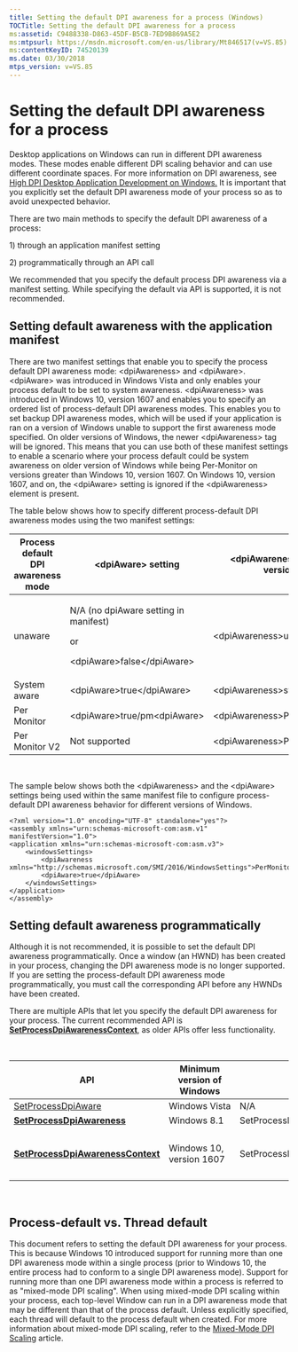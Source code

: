 ```yaml
---
title: Setting the default DPI awareness for a process (Windows)
TOCTitle: Setting the default DPI awareness for a process
ms:assetid: C9488338-D863-45DF-B5CB-7ED9B869A5E2
ms:mtpsurl: https://msdn.microsoft.com/en-us/library/Mt846517(v=VS.85)
ms:contentKeyID: 74520139
ms.date: 03/30/2018
mtps_version: v=VS.85
---
```


# Setting the default DPI awareness for a process

Desktop applications on Windows can run in different DPI awareness modes. These modes enable different DPI scaling behavior and can use different coordinate spaces. For more information on DPI awareness, see [High DPI Desktop Application Development on Windows.](https://msdn.microsoft.com/en-us/library/mt843498\(v=vs.85\)) It is important that you explicitly set the default DPI awareness mode of your process so as to avoid unexpected behavior.

There are two main methods to specify the default DPI awareness of a process:

1\) through an application manifest setting

2\) programmatically through an API call

We recommended that you specify the default process DPI awareness via a manifest setting. While specifying the default via API is supported, it is not recommended.

## Setting default awareness with the application manifest

There are two manifest settings that enable you to specify the process default DPI awareness mode: \<dpiAwareness\> and \<dpiAware\>. \<dpiAware\> was introduced in Windows Vista and only enables your process default to be set to system awareness. \<dpiAwareness\> was introduced in Windows 10, version 1607 and enables you to specify an ordered list of process-default DPI awareness modes. This enables you to set backup DPI awareness modes, which will be used if your application is ran on a version of Windows unable to support the first awareness mode specified. On older versions of Windows, the newer \<dpiAwareness\> tag will be ignored. This means that you can use both of these manifest settings to enable a scenario where your process default could be system awareness on older version of Windows while being Per-Monitor on versions greater than Windows 10, version 1607. On Windows 10, version 1607, and on, the \<dpiAware\> setting is ignored if the \<dpiAwareness\> element is present.

The table below shows how to specify different process-default DPI awareness modes using the two manifest settings:

<table>
<colgroup>
<col style="width: 33%" />
<col style="width: 33%" />
<col style="width: 33%" />
</colgroup>
<thead>
<tr class="header">
<th>Process default DPI awareness mode</th>
<th>&lt;dpiAware&gt; setting</th>
<th>&lt;dpiAwareness&gt; setting (Windows 10, version 1607 and later)</th>
</tr>
</thead>
<tbody>
<tr class="odd">
<td>unaware</td>
<td><p>N/A (no dpiAware setting in manifest)</p>
<p>or</p>
<p>&lt;dpiAware&gt;false&lt;/dpiAware&gt;</p></td>
<td>&lt;dpiAwareness&gt;unaware&lt;/dpiAwareness&gt;</td>
</tr>
<tr class="even">
<td>System aware</td>
<td>&lt;dpiAware&gt;true&lt;/dpiAware&gt;</td>
<td>&lt;dpiAwareness&gt;system&lt;/dpiAwareness&gt;</td>
</tr>
<tr class="odd">
<td>Per Monitor</td>
<td>&lt;dpiAware&gt;true/pm&lt;dpiAware&gt;</td>
<td>&lt;dpiAwareness&gt;PerMonitor&lt;/dpiAwareness&gt;</td>
</tr>
<tr class="even">
<td>Per Monitor V2</td>
<td>Not supported</td>
<td>&lt;dpiAwareness&gt;PerMonitorV2&lt;/dpiAwareness&gt;</td>
</tr>
</tbody>
</table>

 

The sample below shows both the \<dpiAwareness\> and the \<dpiAware\> settings being used within the same manifest file to configure process-default DPI awareness behavior for different versions of Windows.

    <?xml version="1.0" encoding="UTF-8" standalone="yes"?>
    <assembly xmlns="urn:schemas-microsoft-com:asm.v1" manifestVersion="1.0">
    <application xmlns="urn:schemas-microsoft-com:asm.v3">
        <windowsSettings>
            <dpiAwareness xmlns="http://schemas.microsoft.com/SMI/2016/WindowsSettings">PerMonitorV2</dpiAwareness>
            <dpiAware>true</dpiAware>
        </windowsSettings>
    </application>
    </assembly>

## Setting default awareness programmatically

Although it is not recommended, it is possible to set the default DPI awareness programmatically. Once a window (an HWND) has been created in your process, changing the DPI awareness mode is no longer supported. If you are setting the process-default DPI awareness mode programmatically, you must call the corresponding API before any HWNDs have been created.

There are multiple APIs that let you specify the default DPI awareness for your process. The current recommended API is [**SetProcessDpiAwarenessContext**](https://msdn.microsoft.com/en-us/library/mt807676\(v=vs.85\)), as older APIs offer less functionality.

 

<table>
<colgroup>
<col style="width: 20%" />
<col style="width: 20%" />
<col style="width: 20%" />
<col style="width: 20%" />
<col style="width: 20%" />
</colgroup>
<thead>
<tr class="header">
<th>API</th>
<th>Minimum version of Windows</th>
<th>DPI Unaware</th>
<th>System DPI Aware</th>
<th>Per Monitor DPI Aware</th>
</tr>
</thead>
<tbody>
<tr class="odd">
<td><a href="https://msdn.microsoft.com/library/windows/desktop/ms633543(v=vs.85).aspx">SetProcessDpiAware</a></td>
<td>Windows Vista</td>
<td>N/A</td>
<td>SetProcessDpiAware()</td>
<td>N/A</td>
</tr>
<tr class="even">
<td><a href="https://msdn.microsoft.com/en-us/library/dn302122(v=vs.85)"><strong>SetProcessDpiAwareness</strong></a></td>
<td>Windows 8.1</td>
<td>SetProcessDpiAwareness(PROCESS_DPI_UNAWARE)</td>
<td>SetProcessDpiAwareness(PROCESS_DPI_SYSTEM_DPI_AWARE)</td>
<td>SetProcessDpiAwareness(PROCESS_DPI_PER_MONITOR_DPI_AWARE)</td>
</tr>
<tr class="odd">
<td><a href="https://msdn.microsoft.com/en-us/library/mt807676(v=vs.85)"><strong>SetProcessDpiAwarenessContext</strong></a></td>
<td>Windows 10, version 1607</td>
<td>SetProcessDpiAwarenessContext(DPI_AWARENESS_CONTEXT_UNAWARE)</td>
<td>SetProcessDpiAwarenessContext(DPI_AWARENESS_CONTEXT_SYSTEM_AWARE)</td>
<td><p>SetProcessDpiAwarenessContext(DPI_AWARENESS_CONTEXT_PER_MONITOR_AWARE)</p>
<p>SetProcessDpiAwarenessContext(DPI_AWARENESS_CONTEXT_PER_MONITOR_AWARE_V2)</p></td>
</tr>
</tbody>
</table>

 

## Process-default vs. Thread default

This document refers to setting the default DPI awareness for your process. This is because Windows 10 introduced support for running more than one DPI awareness mode within a single process (prior to Windows 10, the entire process had to conform to a single DPI awareness mode). Support for running more than one DPI awareness mode within a process is referred to as "mixed-mode DPI scaling". When using mixed-mode DPI scaling within your process, each top-level Window can run in a DPI awareness mode that may be different than that of the process default. Unless explicitly specified, each thread will default to the process default when created. For more information about mixed-mode DPI scaling, refer to the [Mixed-Mode DPI Scaling](https://msdn.microsoft.com/en-us/library/mt744321\(v=vs.85\)) article.
